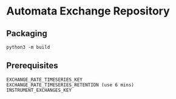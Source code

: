 # Automata Exchange Repository

## Packaging
`python3 -m build`

## Prerequisites
```
EXCHANGE_RATE_TIMESERIES_KEY
EXCHANGE_RATE_TIMESERIES_RETENTION (use 6 mins)
INSTRUMENT_EXCHANGES_KEY
```